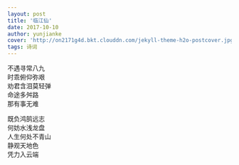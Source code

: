 ```yaml
---
layout: post
title: '临江仙'
date: 2017-10-10
author: yunjianke
cover: 'http://on2171g4d.bkt.clouddn.com/jekyll-theme-h2o-postcover.jpg'
tags: 诗词
---
```


不遇寻常八九  
时乖俯仰弥艰  
劝君含泪莫轻弹  
命途多舛路  
那有事无难  
  
既负鸿鹄远志  
何妨水浅龙盘  
人生何处不青山  
静观天地色  
凭力入云端  